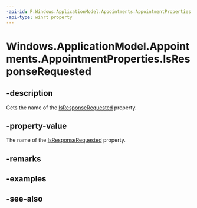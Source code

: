 ----api-id: P:Windows.ApplicationModel.Appointments.AppointmentProperties.IsResponseRequested
-api-type: winrt property
---<!-- Property syntaxpublic string IsResponseRequested { get; }--># Windows.ApplicationModel.Appointments.AppointmentProperties.IsResponseRequested## -descriptionGets the name of the [IsResponseRequested](appointment_isresponserequested.md) property.## -property-valueThe name of the [IsResponseRequested](appointment_isresponserequested.md) property.## -remarks## -examples## -see-also